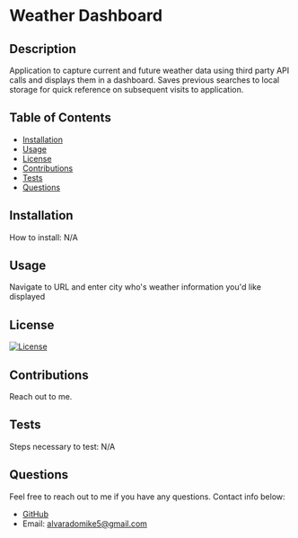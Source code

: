 # Weather Dashboard

  ## Description
  
  Application to capture current and future weather data using third party API calls and displays them in a dashboard. Saves previous searches to local storage for quick reference on subsequent visits to application. 

  ## Table of Contents
  
  - [Installation](#installation)
  - [Usage](#Usage)
  - [License](#License)
  - [Contributions](#Contributions)
  - [Tests](#Tests)
  - [Questions](#Questions)

  ## Installation
  
  How to install:
  N/A

  ## Usage
  
  Navigate to URL and enter city who's weather information you'd like displayed

  ## License
  
  [![License](https://img.shields.io/badge/License-MIT-yellow.svg)](https://opensource.org/licenses/MIT)

  ## Contributions
  
  Reach out to me.

  ## Tests
  
  Steps necessary to test:
  N/A

  ## Questions
  
  Feel free to reach out to me if you have any questions. Contact info below:
  - [GitHub](https:://github.com/Michael-Alvarado)
  - Email: alvaradomike5@gmail.com
